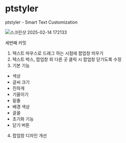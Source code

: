 # ptstyler
ptstyler - Smart Text Customization

![스크린샷 2025-02-14 172133](https://github.com/user-attachments/assets/09259ed7-35c8-467e-8b18-343504bcbef7)

세번째 커밋
1. 텍스트 마우스로 드래그 하는 시점에 팝업창 띄우기
2. 텍스트 박스, 팝업창 외 다른 곳 클릭 시 팝업창 닫기도록 수정
3. 기본 기능
 - 색상
 - 글씨 크기
 - 진하게
 - 기울이기
 - 밑줄
 - 배경 색상
 - 글꼴
 - 초기화 기능
 - 닫기 버튼
4. 팝업창 디자인 개선
